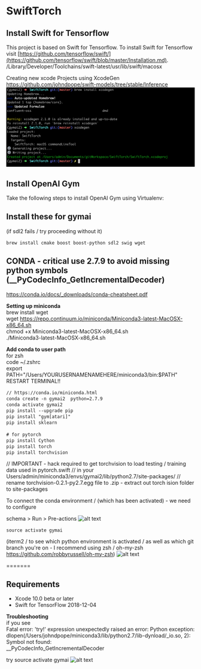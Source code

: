 #  SwiftTorch

## Install Swift for Tensorflow
This project is based on Swift for Tensorflow. To install Swift for Tensorflow visit [https://github.com/tensorflow/swift/](https://github.com/tensorflow/swift/blob/master/Installation.md).
/Library/Developer/Toolchains/swift-latest/usr/lib/swift/macosx


Creating new xcode Projects using XcodeGen      
https://github.com/johndpope/swift-models/tree/stable/Inference     
![Screenshot](Images/xcodegen.png)

## Install OpenAI Gym
Take the following steps to install OpenAI Gym using Virtualenv:

      
     
## Install these for gymai
(if sdl2 fails / try proceeding without it)
```
brew install cmake boost boost-python sdl2 swig wget
```


## CONDA     - critical use 2.7.9 to avoid missing python symbols  (__PyCodecInfo_GetIncrementalDecoder)     
https://conda.io/docs/_downloads/conda-cheatsheet.pdf     

      
**Setting up miniconda**      
brew install wget      
wget https://repo.continuum.io/miniconda/Miniconda3-latest-MacOSX-x86_64.sh      
chmod +x Miniconda3-latest-MacOSX-x86_64.sh      
./Miniconda3-latest-MacOSX-x86_64.sh      
      
      
**Add conda to user path**      
for zsh       
code ~/.zshrc      
export PATH="/Users/YOURUSERNAMENAMEHERE/miniconda3/bin:$PATH"      
RESTART TERMINAL!!      


```
// https://conda.io/miniconda.html 
conda create -n gymai2  python=2.7.9
conda activate gymai2
pip install --upgrade pip
pip install "gym[atari]"
pip install sklearn

# for pytorch
pip install Cython 
pip install torch
pip install torchvision

```
     
 // IMPORTANT - hack required to get  torchvision   to load testing / training data used in pytorch.swift
 // in your Users/admin/miniconda3/envs/gymai2/lib/python2.7/site-packages/
 // rename torchvision-0.2.1-py2.7.egg file to .zip - extract out torch ision folder to site-packages
     
     
To connect the conda environment / (which has been activated) - we need to configure  
         
schema >  Run > Pre-actions
![alt text](https://user-images.githubusercontent.com/289994/45383211-8f819e00-b5d8-11e8-9d12-b715a79005f7.png)

```
source activate gymai
```


(iterm2 / to see which python environment is activated / as well as which git branch you're on - I recommend using zsh / oh-my-zsh https://github.com/robbyrussell/oh-my-zsh)
![alt text](https://user-images.githubusercontent.com/289994/45244296-37d7ef80-b2c5-11e8-81c3-e8e59afe234f.png)

=======
## Requirements
* Xcode 10.0 beta or later
* Swift for TensorFlow 2018-12-04


**Troubleshooting**    
if you see     
Fatal error: 'try!' expression unexpectedly raised an error: Python exception: dlopen(/Users/johndpope/miniconda3/lib/python2.7/lib-dynload/_io.so, 2): Symbol not found:      
__PyCodecInfo_GetIncrementalDecoder    
     
try source activate gymai
![alt text](https://user-images.githubusercontent.com/289994/45266081-83081480-b423-11e8-8e06-57c0e4c27c63.png) 

